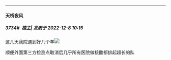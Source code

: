 

*****

####  天桥夜风  
##### 3734#         楼主| 发表于 2022-12-8 10:15

这几天我院遇到好几个羊<img src="https://static.saraba1st.com/image/smiley/face2017/001.png" referrerpolicy="no-referrer">

顺便外面第三方检测点取消后几乎所有医院做核酸都排起超长的队

